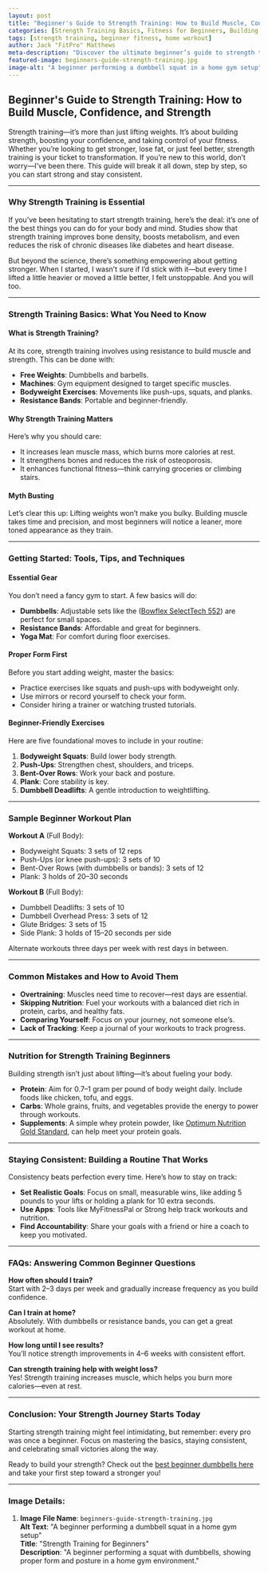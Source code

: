 ```yaml
---
layout: post
title: "Beginner's Guide to Strength Training: How to Build Muscle, Confidence, and Strength"
categories: [Strength Training Basics, Fitness for Beginners, Building Muscle Safely]
tags: [strength training, beginner fitness, home workout]
author: Jack "FitPro" Matthews
meta-description: "Discover the ultimate beginner’s guide to strength training. Learn how to build muscle, improve your fitness, and start your strength journey with confidence."
featured-image: beginners-guide-strength-training.jpg
image-alt: "A beginner performing a dumbbell squat in a home gym setup"
---
```


## Beginner's Guide to Strength Training: How to Build Muscle, Confidence, and Strength

Strength training—it’s more than just lifting weights. It’s about building strength, boosting your confidence, and taking control of your fitness. Whether you’re looking to get stronger, lose fat, or just feel better, strength training is your ticket to transformation. If you’re new to this world, don’t worry—I’ve been there. This guide will break it all down, step by step, so you can start strong and stay consistent.

---

### Why Strength Training is Essential

If you’ve been hesitating to start strength training, here’s the deal: it’s one of the best things you can do for your body and mind. Studies show that strength training improves bone density, boosts metabolism, and even reduces the risk of chronic diseases like diabetes and heart disease.

But beyond the science, there’s something empowering about getting stronger. When I started, I wasn’t sure if I’d stick with it—but every time I lifted a little heavier or moved a little better, I felt unstoppable. And you will too.

---

### Strength Training Basics: What You Need to Know

#### What is Strength Training?
At its core, strength training involves using resistance to build muscle and strength. This can be done with:

- **Free Weights**: Dumbbells and barbells.
- **Machines**: Gym equipment designed to target specific muscles.
- **Bodyweight Exercises**: Movements like push-ups, squats, and planks.
- **Resistance Bands**: Portable and beginner-friendly.

#### Why Strength Training Matters
Here’s why you should care:
- It increases lean muscle mass, which burns more calories at rest.
- It strengthens bones and reduces the risk of osteoporosis.
- It enhances functional fitness—think carrying groceries or climbing stairs.

#### Myth Busting
Let’s clear this up: Lifting weights won’t make you bulky. Building muscle takes time and precision, and most beginners will notice a leaner, more toned appearance as they train.

---

### Getting Started: Tools, Tips, and Techniques

#### Essential Gear
You don’t need a fancy gym to start. A few basics will do:
- **Dumbbells**: Adjustable sets like the ([Bowflex SelectTech 552](https://www.homegymguides.com/bowflex-selecttech-552-review/)) are perfect for small spaces.
- **Resistance Bands**: Affordable and great for beginners.
- **Yoga Mat**: For comfort during floor exercises.

#### Proper Form First
Before you start adding weight, master the basics:
- Practice exercises like squats and push-ups with bodyweight only.
- Use mirrors or record yourself to check your form.
- Consider hiring a trainer or watching trusted tutorials.

#### Beginner-Friendly Exercises
Here are five foundational moves to include in your routine:
1. **Bodyweight Squats**: Build lower body strength.
2. **Push-Ups**: Strengthen chest, shoulders, and triceps.
3. **Bent-Over Rows**: Work your back and posture.
4. **Plank**: Core stability is key.
5. **Dumbbell Deadlifts**: A gentle introduction to weightlifting.

---

### Sample Beginner Workout Plan

**Workout A** (Full Body):  
- Bodyweight Squats: 3 sets of 12 reps  
- Push-Ups (or knee push-ups): 3 sets of 10  
- Bent-Over Rows (with dumbbells or bands): 3 sets of 12  
- Plank: 3 holds of 20–30 seconds  

**Workout B** (Full Body):  
- Dumbbell Deadlifts: 3 sets of 10  
- Dumbbell Overhead Press: 3 sets of 12  
- Glute Bridges: 3 sets of 15  
- Side Plank: 3 holds of 15–20 seconds per side  

Alternate workouts three days per week with rest days in between.

---

### Common Mistakes and How to Avoid Them

- **Overtraining**: Muscles need time to recover—rest days are essential.  
- **Skipping Nutrition**: Fuel your workouts with a balanced diet rich in protein, carbs, and healthy fats.  
- **Comparing Yourself**: Focus on your journey, not someone else’s.  
- **Lack of Tracking**: Keep a journal of your workouts to track progress.

---

### Nutrition for Strength Training Beginners

Building strength isn’t just about lifting—it’s about fueling your body.  
- **Protein**: Aim for 0.7–1 gram per pound of body weight daily. Include foods like chicken, tofu, and eggs.  
- **Carbs**: Whole grains, fruits, and vegetables provide the energy to power through workouts.  
- **Supplements**: A simple whey protein powder, like [Optimum Nutrition Gold Standard](https://amzn.to/4eBXZDk), can help meet your protein goals.

---

### Staying Consistent: Building a Routine That Works

Consistency beats perfection every time. Here’s how to stay on track:  
- **Set Realistic Goals**: Focus on small, measurable wins, like adding 5 pounds to your lifts or holding a plank for 10 extra seconds.  
- **Use Apps**: Tools like MyFitnessPal or Strong help track workouts and nutrition.  
- **Find Accountability**: Share your goals with a friend or hire a coach to keep you motivated.

---

### FAQs: Answering Common Beginner Questions

**How often should I train?**  
Start with 2–3 days per week and gradually increase frequency as you build confidence.  

**Can I train at home?**  
Absolutely. With dumbbells or resistance bands, you can get a great workout at home.  

**How long until I see results?**  
You’ll notice strength improvements in 4–6 weeks with consistent effort.  

**Can strength training help with weight loss?**  
Yes! Strength training increases muscle, which helps you burn more calories—even at rest.

---

### Conclusion: Your Strength Journey Starts Today

Starting strength training might feel intimidating, but remember: every pro was once a beginner. Focus on mastering the basics, staying consistent, and celebrating small victories along the way.

Ready to build your strength? Check out the [best beginner dumbbells here](#) and take your first step toward a stronger you!

---

### Image Details:

1. **Image File Name**: `beginners-guide-strength-training.jpg`  
   **Alt Text**: "A beginner performing a dumbbell squat in a home gym setup"  
   **Title**: "Strength Training for Beginners"  
   **Description**: "A beginner performing a squat with dumbbells, showing proper form and posture in a home gym environment."  
